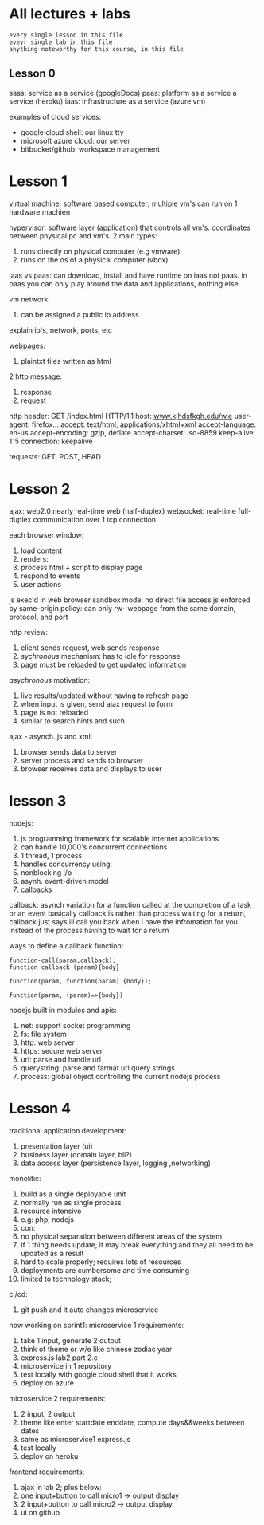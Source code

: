 # All lectures + labs

```
every single lesson in this file
eveyr single lab in this file
anything noteworthy for this course, in this file
```

## Lesson 0
saas: service as a service (googleDocs)
paas: platform as a service a service (heroku)
iaas: infrastructure as a service (azure vm) 

examples of cloud services:
 * google cloud shell: our linux tty
 * microsoft azure cloud: our server
 * bitbucket/github: workspace management

# Lesson 1
virtual machine: software based computer; multiple vm's can run on 1 hardware
machien

hypervisor: software layer (application) that controls all vm's. coordinates 
between physical pc and vm's. 2 main types:
1. runs directly on physical computer (e.g vmware)
1. runs on the os of a physical computer (vbox)

iaas vs paas:
can download, install and have runtime on iaas not paas. in paas you can only
play around the data and applications, nothing else.

vm network:
1. can be assigned a public ip address

explain ip's, network, ports, etc

webpages:
1. plaintxt files written as html

2 http message:
1. response
1. request

http header: 
GET /index.html HTTP/1.1
host: www.kjhdsfkgh.edu/w.e
user-agent: firefox...
accept: text/html, applications/xhtml+xml
accept-language: en-us
accept-encoding: gzip, deflate
accept-charset: iso-8859
keep-alive: 115
connection: keepalive

requests: GET, POST, HEAD

# Lesson 2
ajax: web2.0 nearly real-time web (half-duplex)
websocket: real-time full-duplex communication over 1 tcp connection

each browser window:
1. load content
1. renders:
 1. process html + script to display page
1. respond to events
 1. user actions

js exec'd in web browser sandbox mode: no direct file access
js enforced by same-origin policy: can only rw- webpage from the
same domain, protocol, and port

http review:
1. client sends request, web sends response
1. *sychronous* mechanism: has to idle for response
1. page must be reloaded to get updated information

*asychronous* motivation:
1. live results/updated without having to refresh page
1. when input is given, send ajax request to form
 1. page is not reloaded
 1. similar to search hints and such

ajax - asynch. js and xml:
1. browser sends data to server
1. server process and sends to browser
1. browser receives data and displays to user

# lesson 3
nodejs:
1. js programming framework for scalable internet applications
1. can handle 10,000's concurrent connections
1. 1 thread, 1 process
1. handles concurrency using:
 1. nonblocking i/o
 1. asynh. event-driven model
 1. callbacks

callback:
asynch variation for a function
called at the completion of a task or an event
basically callback is rather than process waiting for a return, callback just
says ill call you back when i have the infromation for you instead of the
process having to wait for a return

ways to define a callback function:

```
function-call(param,callback);
function callback (param){body}
```

```
function(param, function(param) {body});
```

```
function(param, (param)=>{body})
```
nodejs built in modules and apis:
1. net: support socket programming
1. fs: file system
1. http: web server
1. https: secure web server
1. url: parse and handle url
1. querystring: parse and farmat url query strings
1. process: global object controlling the current nodejs process

# Lesson 4
traditional application development:
1. presentation layer (ui)
1. business layer (domain layer, bll?)
1. data access layer (persistence layer, logging ,networking)

monolitic:
1. build as a single deployable unit
1. normally run as single process
1. resource intensive
1. e.g: php, nodejs
1. con: 
 1. no physical separation between different areas of the system
 1. if 1 thing needs update, it may break everything and they all need
	to be updated as a result
 1. hard to scale properly; requires lots of resources
 1. deployments are cumbersome and time consuming
 1. limited to technology stack;

ci/cd:
1. git push and it auto changes microservice

now working on sprint1:
microservice 1 requirements:
1. take 1 input, generate 2 output
1. think of theme or w/e like chinese zodiac year
1. express.js lab2 part 2.c
1. microservice in 1 repository
1. test locally with google cloud shell that it works
1. deploy on azure

microservice 2 requirements:
1. 2 input, 2 output
1. theme like enter startdate enddate, compute days&&weeks between dates
1. same as microservice1 express.js
1. test locally
1. deploy on heroku

frontend requirements:
1. ajax in lab 2; plus below:
1. one input+button to call micro1 -> output display
1. 2 input+button to call micro2 -> output display
1. ui on github


